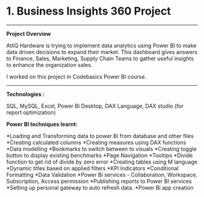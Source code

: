 # 1. Business Insights 360 Project
______________________________________________________________________________________________________________________________
**Project Overview**

AtliQ Hardware is trying to implement data analytics using Power BI to make data driven decisions to expand their market.
This dashboard gives answers to Finance, Sales, Marketing, Supply Chain Teams to gather useful insights to enhance the organization sales.

I worked on this project in Codebasics Power BI course.
____________________________________________________________________________________________________________________________
**Technologies :**

SQL, 
MySQL, 
Excel, 
Power Bi Desktop, 
DAX Language, 
DAX studio (for report optimization)

**Power BI techniques learnt:**

*Loading and Transforming data to power BI from database and other files
*Creating calculated columns
*Creating measures using DAX functions
*Data modelling
*Bookmarks to switch between to visuals
*Creating toggle button to display existing benchmarks
*Page Navigation
*Tooltips
*Divide function to get rid of divide by zero error
*Creating tables using M language
*Dynamic titles based on applied filters
*KPI Indicators
*Conditional Formatting
*Data Validation
*Power Bi services - Collaboration, Workspace, Subscription, Access permission
*Publishing reports to Power BI services
*Setting up personal gateway to auto refresh data.
*Power Bi app creation


